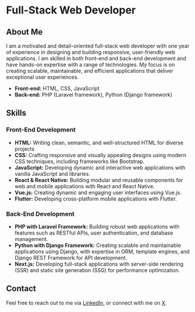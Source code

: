 # Full-Stack Web Developer

## About Me
I am a motivated and detail-oriented full-stack web developer with one year of experience in designing and building responsive, user-friendly web applications. I am skilled in both front-end and back-end development and have hands-on expertise with a range of technologies. My focus is on creating scalable, maintainable, and efficient applications that deliver exceptional user experiences.

- **Front-end:** HTML, CSS, JavaScript
- **Back-end:** PHP (Laravel framework), Python (Django framework)

## Skills

### Front-End Development
- **HTML:** Writing clean, semantic, and well-structured HTML for diverse projects
- **CSS:** Crafting responsive and visually appealing designs using modern CSS techniques, including frameworks like Bootstrap.
- **JavaScript:** Developing dynamic and interactive web applications with vanilla JavaScript and libraries.
- **React & React Native:** Building modular and reusable components for web and mobile applications with React and React Native.
- **Vue.js:** Creating dynamic and engaging user interfaces using Vue.js.
- **Flutter:** Developing cross-platform mobile applications with Flutter.
  
  

### Back-End Development
- **PHP with Laravel Framework:** Building robust web applications with features such as RESTful APIs, user authentication, and database management.
- **Python with Django Framework:** Creating scalable and maintainable applications using Django, with expertise in ORM, template engines, and Django REST Framework for API development.
- **Next.js:** Developing full-stack applications with server-side rendering (SSR) and static site generation (SSG) for performance optimization. 
  

## Contact
Feel free to reach out to me via [LinkedIn](https://www.linkedin.com/in/mintesnot-yesmashewa-475b52293/), or connect with me on [X](https://x.com/Mint_snot).

